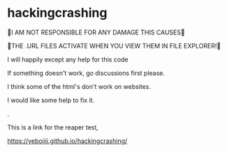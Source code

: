# hackingcrashing
🛑I AM NOT RESPONSIBLE FOR ANY DAMAGE THIS CAUSES🛑

🛑THE .URL FILES ACTIVATE WHEN YOU VIEW THEM IN FILE EXPLORER!🛑

I will happily except any help for this code

If something doesn't work, go discussions first please.

I think some of the html's don't work on websites.
  
I would like some help to fix it.

.

This is a link for the reaper test,

https://yeboiiii.github.io/hackingcrashing/

